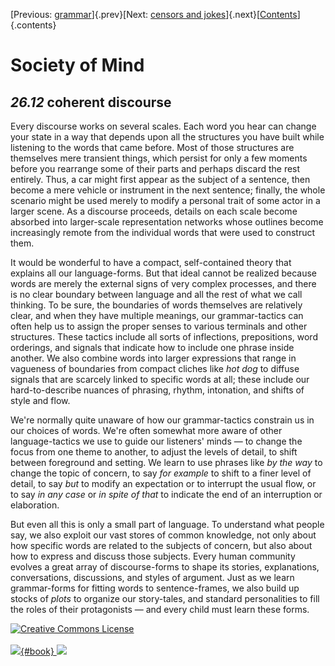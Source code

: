 <div class="chapnav">

[Previous: [grammar](./som-26.11.html)]{.prev}[Next: [censors and
jokes](./som-27.html)]{.next}[[Contents](index.html)]{.contents}
<div class="titlebar">

Society of Mind
===============

</div>

</div>

*26.12* coherent discourse
--------------------------

Every discourse works on several scales. Each word you hear can change
your state in a way that depends upon all the structures you have built
while listening to the words that came before. Most of those structures
are themselves mere transient things, which persist for only a few
moments before you rearrange some of their parts and perhaps discard the
rest entirely. Thus, a car might first appear as the subject of a
sentence, then become a mere vehicle or instrument in the next sentence;
finally, the whole scenario might be used merely to modify a personal
trait of some actor in a larger scene. As a discourse proceeds, details
on each scale become absorbed into larger-scale representation networks
whose outlines become increasingly remote from the individual words that
were used to construct them.

It would be wonderful to have a compact, self-contained theory that
explains all our language-forms. But that ideal cannot be realized
because words are merely the external signs of very complex processes,
and there is no clear boundary between language and all the rest of what
we call thinking. To be sure, the boundaries of words themselves are
relatively clear, and when they have multiple meanings, our
grammar-tactics can often help us to assign the proper senses to various
terminals and other structures. These tactics include all sorts of
inflections, prepositions, word orderings, and signals that indicate how
to include one phrase inside another. We also combine words into larger
expressions that range in vagueness of boundaries from compact cliches
like *hot dog* to diffuse signals that are scarcely linked to specific
words at all; these include our hard-to-describe nuances of phrasing,
rhythm, intonation, and shifts of style and flow.

We're normally quite unaware of how our grammar-tactics constrain us in
our choices of words. We're often somewhat more aware of other
language-tactics we use to guide our listeners' minds — to change the
focus from one theme to another, to adjust the levels of detail, to
shift between foreground and setting. We learn to use phrases like *by
the way* to change the topic of concern, to say *for example* to shift
to a finer level of detail, to say *but* to modify an expectation or to
interrupt the usual flow, or to say *in any case* or *in spite of that*
to indicate the end of an interruption or elaboration.

But even all this is only a small part of language. To understand what
people say, we also exploit our vast stores of common knowledge, not
only about how specific words are related to the subjects of concern,
but also about how to express and discuss those subjects. Every human
community evolves a great array of discourse-forms to shape its stories,
explanations, conversations, discussions, and styles of argument. Just
as we learn grammar-forms for fitting words to sentence-frames, we also
build up stocks of *plots* to organize our story-tales, and standard
personalities to fill the roles of their protagonists — and every child
must learn these forms.

<div class="footer">

[![Creative Commons
License](http://i.creativecommons.org/l/by-nc-sa/3.0/80x15.png)](http://creativecommons.org/licenses/by-nc-sa/3.0/deed.en_US)\
\
[![](./images/som_book.jpeg){#book}
![](./images/a_logo_17.gif)](http://www.amazon.com/gp/product/0671657135?ie=UTF8&camp=1789&creativeASIN=0671657135&linkCode=xm2&tag=marvinminsky)

</div>
